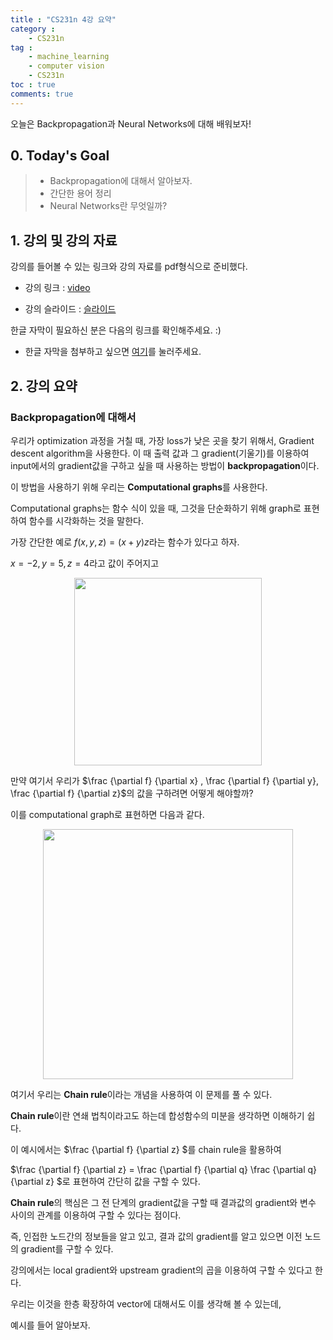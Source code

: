 ```yaml
---
title : "CS231n 4강 요약"
category :
    - CS231n
tag :
    - machine_learning
    - computer vision
    - CS231n
toc : true
comments: true
---
```


오늘은 Backpropagation과 Neural Networks에 대해 배워보자!

## 0. Today's Goal
> - Backpropagation에 대해서 알아보자.
> - 간단한 용어 정리
> - Neural Networks란 무엇일까?

## 1. 강의 및 강의 자료

강의를 들어볼 수 있는 링크와 강의 자료를 pdf형식으로 준비했다.

- 강의 링크 : [video](https://www.youtube.com/watch?v=d14TUNcbn1k)

- 강의 슬라이드 : [슬라이드](https://github.com/Taeyoung96/Taeyoung96.github.io/files/4929628/cs231n_2017_lecture4.pdf)

한글 자막이 필요하신 분은 다음의 링크를 확인해주세요. :)

- 한글 자막을 첨부하고 싶으면 [여기](https://github.com/visionNoob/CS231N_17_KOR_SUB)를 눌러주세요.

## 2. 강의 요약

### Backpropagation에 대해서

우리가 optimization 과정을 거칠 때, 가장 loss가 낮은 곳을 찾기 위해서,
Gradient descent algorithm을 사용한다. 이 때 출력 값과 그 gradient(기울기)를 이용하여 input에서의 gradient값을 구하고 싶을 때 사용하는 방법이 **backpropagation**이다.

이 방법을 사용하기 위해 우리는 **Computational graphs**를 사용한다.

Computational graphs는 함수 식이 있을 때, 그것을 단순화하기 위해 graph로 표현하여 함수를 시각화하는 것을 말한다.

가장 간단한 예로 $f(x,y,z) = (x+y)z$라는 함수가 있다고 하자.

$x = -2, y = 5, z = 4$라고 값이 주어지고

<p align="center"><img src="https://user-images.githubusercontent.com/41863759/87634652-aa933b00-c778-11ea-9896-9e5719771d9f.png" width = "300" ></p>

만약 여기서 우리가 $\frac {\partial f} {\partial x} , \frac {\partial f} {\partial y}, \frac {\partial f} {\partial z}$의 값을 구하려면 어떻게 해야할까?


이를 computational graph로 표현하면 다음과 같다.

<p align="center"><img src="https://user-images.githubusercontent.com/41863759/87634228-d4982d80-c777-11ea-8429-61b9ec2c53a5.png" width = "400" ></p>

여기서 우리는 **Chain rule**이라는 개념을 사용하여 이 문제를 풀 수 있다.

**Chain rule**이란 연쇄 법칙이라고도 하는데 합성함수의 미분을 생각하면 이해하기 쉽다. 

이 예시에서는 $\frac {\partial f} {\partial z} $를 chain rule을 활용하여

$\frac {\partial f} {\partial z} = \frac {\partial f} {\partial q} \frac {\partial q} {\partial z} $로 표현하여 간단히 값을 구할 수 있다.

**Chain rule**의 핵심은 그 전 단계의 gradient값을 구할 때 결과값의 gradient와 변수 사이의 관계를 이용하여 구할 수 있다는 점이다.

즉, 인접한 노드간의 정보들을 알고 있고, 결과 값의 gradient를 알고 있으면 이전 노드의 gradient를 구할 수 있다.

강의에서는 local gradient와 upstream gradient의 곱을 이용하여 구할 수 있다고 한다.

우리는 이것을 한층 확장하여 vector에 대해서도 이를 생각해 볼 수 있는데,

예시를 들어 알아보자.







